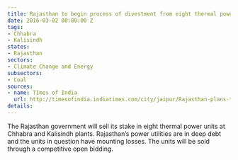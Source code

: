 ```yaml
---
title: Rajasthan to begin process of divestment from eight thermal power plants
date: 2016-03-02 00:00:00 Z
tags:
- Chhabra
- Kalisindh
states:
- Rajasthan
sectors:
- Climate Change and Energy
subsectors:
- Coal
sources:
- name: TImes of India
  url: http://timesofindia.indiatimes.com/city/jaipur/Rajasthan-plans-to-divest-stake-in-8-thermal-power-units/articleshow/51116868.cms
details: 
---
```


The Rajasthan government will sell its stake in eight thermal power units at Chhabra and Kalisindh plants. Rajasthan’s power utilities are in deep debt and the units in question have mounting losses. The units will be sold through a competitive open bidding.
